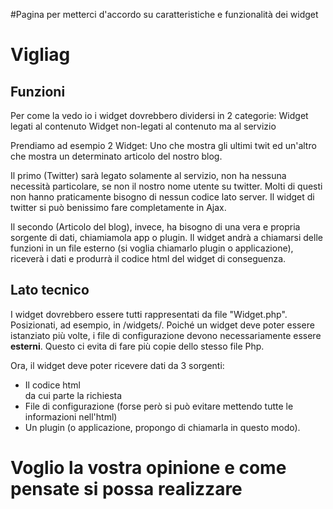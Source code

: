 #Pagina per metterci d'accordo su caratteristiche e funzionalità dei widget

# Vigliag #
## Funzioni ##

Per come la vedo io i widget dovrebbero dividersi in 2 categorie:
Widget legati al contenuto
Widget non-legati al contenuto ma al servizio

Prendiamo ad esempio 2 Widget: Uno che mostra gli ultimi twit ed un'altro che mostra un determinato articolo del nostro blog.

Il primo (Twitter) sarà legato solamente al servizio, non ha nessuna necessità particolare, se non il nostro nome utente su twitter. Molti di questi non hanno praticamente bisogno di nessun codice lato server. Il widget di twitter si può benissimo fare completamente in Ajax.

Il secondo (Articolo del blog), invece, ha bisogno di una vera e propria sorgente di dati, chiamiamola app o plugin. Il widget andrà a chiamarsi delle funzioni in un file esterno (si voglia chiamarlo plugin o applicazione), riceverà i dati e produrrà il codice html del widget di conseguenza.

## Lato tecnico ##

I widget dovrebbero essere tutti rappresentati da file "Widget.php". Posizionati, ad esempio, in /widgets/. Poiché un widget deve poter essere istanziato più volte, i file di configurazione devono necessariamente essere **esterni**. Questo ci evita di fare più copie dello stesso file Php.

Ora, il widget deve poter ricevere dati da 3 sorgenti:
  * Il codice html <div /> da cui parte la richiesta
  * File di configurazione (forse però si può evitare mettendo tutte le informazioni nell'html)
  * Un plugin (o applicazione, propongo di chiamarla in questo modo).

# Voglio la vostra opinione e come pensate si possa realizzare #